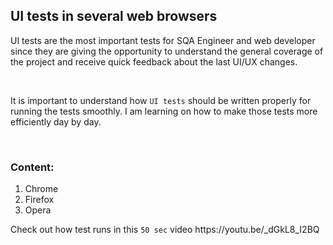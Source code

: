 <html>
  
  <body>

  <h2>UI tests in several web browsers</h2>
 
  <div>
  <p>UI tests are the most important tests for SQA Engineer and web developer since they are giving the opportunity to understand the general coverage of the project and receive quick feedback about the last UI/UX changes.</p>
    <br>
  <p>It is important to understand how <code>UI tests</code> should be written properly for running the tests smoothly. I am learning on how to make those tests more efficiently day by day.</p>
 
  <br>
  
  <h3>Content:</h3>
 
  <ol>
    <li>Chrome</li>
    <li>Firefox</li>
    <li>Opera</li>
  </ol>
  
  <p>Check out how test runs in this <code>50 sec</code> video https://youtu.be/_dGkL8_I2BQ</p>
  </div>
  
  </body>
 </html>

